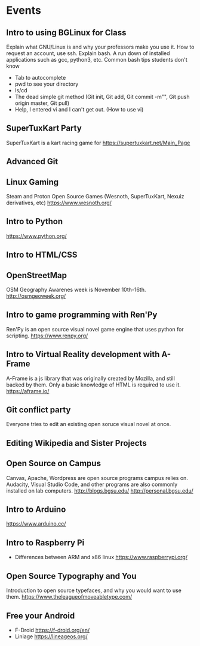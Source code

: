 # Events

## Intro to using BGLinux for Class
Explain what GNU/Linux is and why your professors make you use it.
How to request an account, use ssh.
Explain bash.
A run down of installed applications such as gcc, python3, etc.
Common bash tips students don't know
* Tab to autocomplete
* pwd to see your directory
* ls/cd
* The dead simple git method (Git init, Git add, Git commit -m"", Git push origin master, Git pull)
* Help, I entered vi and I can't get out. (How to use vi)


## SuperTuxKart Party
SuperTuxKart is a kart racing game for
https://supertuxkart.net/Main_Page

## Advanced Git

## Linux Gaming
Steam and Proton
Open Source Games (Wesnoth, SuperTuxKart, Nexuiz derivatives, etc)
https://www.wesnoth.org/

## Intro to Python
https://www.python.org/

## Intro to HTML/CSS

## OpenStreetMap
OSM Geography Awarenes week is November 10th-16th.
http://osmgeoweek.org/

## Intro to game programming with Ren'Py
Ren'Py is an open source visual novel game engine that uses python for scripting.
https://www.renpy.org/

## Intro to Virtual Reality development with A-Frame
A-Frame is a js library that was originally created by Mozilla, and still backed by them.
Only a basic knowledge of HTML is required to use it.
https://aframe.io/

## Git conflict party
Everyone tries to edit an existing open soruce visual novel at once.

## Editing Wikipedia and Sister Projects

## Open Source on Campus
Canvas, Apache, Wordpress are open source programs campus relies on. 
Audacity, Visual Studio Code, and other programs are also commonly installed on lab computers.
http://blogs.bgsu.edu/
http://personal.bgsu.edu/

## Intro to Arduino
https://www.arduino.cc/

## Intro to Raspberry Pi
* Differences between ARM and x86 linux
https://www.raspberrypi.org/

## Open Source Typography and You
Introduction to open source typefaces, and why you would want to use them.
https://www.theleagueofmoveabletype.com/

## Free your Android
* F-Droid https://f-droid.org/en/
* Liniage https://lineageos.org/
